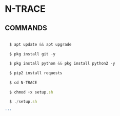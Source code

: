 # N-TRACE

## COMMANDS 

```javascript
  
  $ apt update && apt upgrade 
  
  $ pkg install git -y
  
  $ pkg install python && pkg install python2 -y
  
  $ pip2 install requests
  
  $ cd N-TRACE 
  
  $ chmod +x setup.sh 
  
  $ ./setup.sh 

'''
